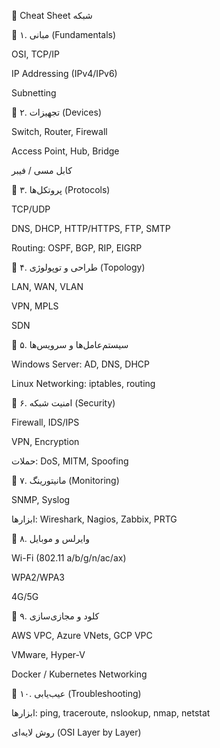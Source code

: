 📌 Cheat Sheet شبکه

🔹 ۱. مبانی (Fundamentals)

OSI, TCP/IP

IP Addressing (IPv4/IPv6)

Subnetting


🔹 ۲. تجهیزات (Devices)

Switch, Router, Firewall

Access Point, Hub, Bridge

کابل مسی / فیبر


🔹 ۳. پروتکل‌ها (Protocols)

TCP/UDP

DNS, DHCP, HTTP/HTTPS, FTP, SMTP

Routing: OSPF, BGP, RIP, EIGRP


🔹 ۴. طراحی و توپولوژی (Topology)

LAN, WAN, VLAN

VPN, MPLS

SDN


🔹 ۵. سیستم‌عامل‌ها و سرویس‌ها

Windows Server: AD, DNS, DHCP

Linux Networking: iptables, routing


🔹 ۶. امنیت شبکه (Security)

Firewall, IDS/IPS

VPN, Encryption

حملات: DoS, MITM, Spoofing


🔹 ۷. مانیتورینگ (Monitoring)

SNMP, Syslog

ابزارها: Wireshark, Nagios, Zabbix, PRTG


🔹 ۸. وایرلس و موبایل

Wi-Fi (802.11 a/b/g/n/ac/ax)

WPA2/WPA3

4G/5G


🔹 ۹. کلود و مجازی‌سازی

AWS VPC, Azure VNets, GCP VPC

VMware, Hyper-V

Docker / Kubernetes Networking


🔹 ۱۰. عیب‌یابی (Troubleshooting)

ابزارها: ping, traceroute, nslookup, nmap, netstat

روش لایه‌ای (OSI Layer by Layer)
